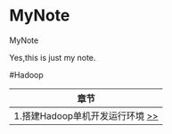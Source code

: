 # MyNote
MyNote

Yes,this is just my note.

 #Hadoop

| 章节 |
|:--------:|
|    1.搭建Hadoop单机开发运行环境  <a href="#">>></a> |
